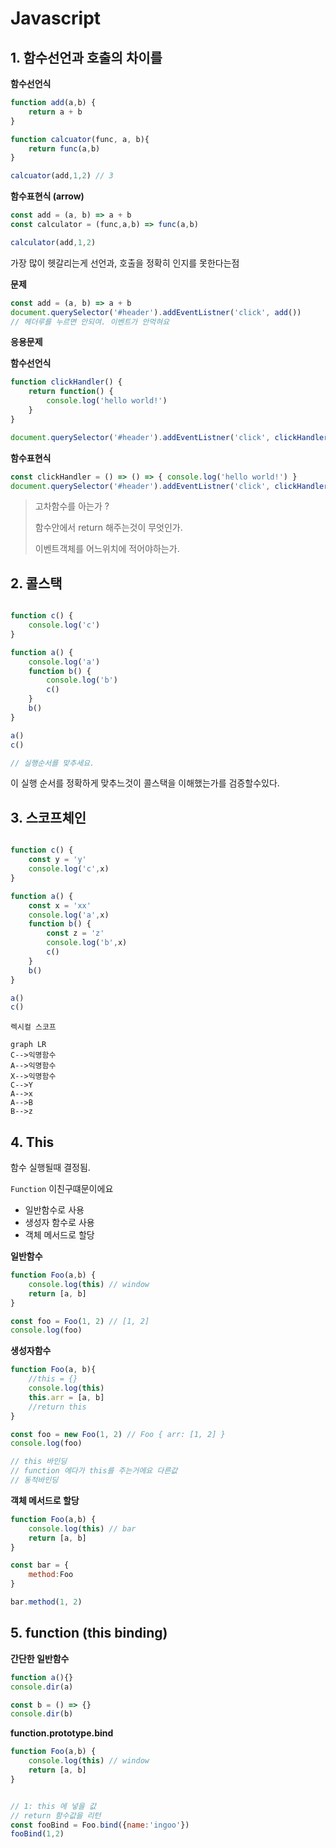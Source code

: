 # Javascript



## 1. 함수선언과 호출의 차이를 



**함수선언식**

```javascript
function add(a,b) {
    return a + b
}

function calcuator(func, a, b){
    return func(a,b)
}

calcuator(add,1,2) // 3

```



**함수표현식 (arrow)**

```javascript
const add = (a, b) => a + b
const calculator = (func,a,b) => func(a,b)

calculator(add,1,2) 
```



가장 많이 헷갈리는게 선언과, 호출을 정확히 인지를 못한다는점 



**문제**

```javascript
const add = (a, b) => a + b
document.querySelector('#header').addEventListner('click', add())
// 헤더루를 누르면 안되여. 이벤트가 안먹혀요 
```



**응용문제**



**함수선언식**

```javascript
function clickHandler() {
	return function() {
        console.log('hello world!')
    }
}

document.querySelector('#header').addEventListner('click', clickHandler())
```



**함수표현식**

```javascript
const clickHandler = () => () => { console.log('hello world!') }
document.querySelector('#header').addEventListner('click', clickHandler())
```



> 고차함수를 아는가 ? 
>
> 함수안에서 return 해주는것이 무엇인가. 
>
> 이벤트객체를 어느위치에 적어야하는가.





## 2. 콜스택



```javascript

function c() {
    console.log('c')
}

function a() {
    console.log('a')
    function b() {
        console.log('b')
        c()
    }
    b()
}

a()
c()

// 실행순서를 맞추세요.
```



이 실행 순서를 정확하게 맞추느것이 콜스택을 이해했는가를 검증할수있다.





## 3. 스코프체인

```javascript

function c() {
    const y = 'y'
    console.log('c',x)
}

function a() {
    const x = 'xx'
    console.log('a',x)
    function b() {
        const z = 'z'
        console.log('b',x)
        c()
    }
    b()
}

a()
c()


```



`렉시컬 스코프` 

```mermaid
graph LR
C-->익명함수
A-->익명함수
X-->익명함수
C-->Y
A-->x
A-->B
B-->z
```





## 4. This 



함수 실행될때 결정됨.



`Function` 이친구떄문이에요 



- 일반함수로 사용
- 생성자 함수로 사용
- 객체 메서드로 할당



**일반함수**

```javascript
function Foo(a,b) {
	console.log(this) // window
	return [a, b]
}

const foo = Foo(1, 2) // [1, 2]
console.log(foo)
```



**생성자함수**

```javascript
function Foo(a, b){
    //this = {}
    console.log(this)
    this.arr = [a, b]
    //return this
}

const foo = new Foo(1, 2) // Foo { arr: [1, 2] }
console.log(foo)

// this 바인딩 
// function 에다가 this를 주는거에요 다른값
// 동적바인딩
```



**객체 메서드로 할당**

```javascript
function Foo(a,b) {
	console.log(this) // bar
	return [a, b]
}

const bar = {
    method:Foo
}

bar.method(1, 2)
```





## 5. function (this binding)



**간단한 일반함수**

```javascript
function a(){}
console.dir(a)

const b = () => {}
console.dir(b)
```





**function.prototype.bind**

```javascript
function Foo(a,b) {
	console.log(this) // window
	return [a, b]
}


// 1: this 에 넣을 값
// return 함수값을 리턴
const fooBind = Foo.bind({name:'ingoo'})
fooBind(1,2)
```



